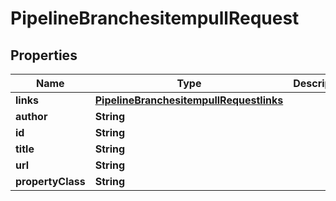 

# PipelineBranchesitempullRequest


## Properties

Name | Type | Description | Notes
------------ | ------------- | ------------- | -------------
**links** | [**PipelineBranchesitempullRequestlinks**](PipelineBranchesitempullRequestlinks.md) |  |  [optional]
**author** | **String** |  |  [optional]
**id** | **String** |  |  [optional]
**title** | **String** |  |  [optional]
**url** | **String** |  |  [optional]
**propertyClass** | **String** |  |  [optional]



